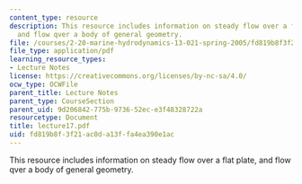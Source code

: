 ```yaml
---
content_type: resource
description: This resource includes information on steady flow over a flat plate,
  and flow qver a body of general geometry.
file: /courses/2-20-marine-hydrodynamics-13-021-spring-2005/fd819b8f3f21ac0da13ffa4ea390e1ac_lecture17.pdf
file_type: application/pdf
learning_resource_types:
- Lecture Notes
license: https://creativecommons.org/licenses/by-nc-sa/4.0/
ocw_type: OCWFile
parent_title: Lecture Notes
parent_type: CourseSection
parent_uid: 9d206842-775b-9736-52ec-e3f48328722a
resourcetype: Document
title: lecture17.pdf
uid: fd819b8f-3f21-ac0d-a13f-fa4ea390e1ac
---
```

This resource includes information on steady flow over a flat plate, and flow qver a body of general geometry.